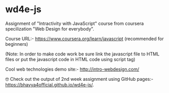 # wd4e-js
Assignment of "Intractivity with JavaScript" course from coursera specilization "Web Design for everybody".

Course URL:- https://www.coursera.org/learn/javascript (recommended for beginners)

(Note: In order to make code work be sure link the javascript file to HTML files or put the javascript code in HTML code using script tag)

Cool web technologies demo site:- http://intro-webdesign.com/

🤓 Check out the output of 2nd week assignment using GitHub pages:- https://bhavya4official.github.io/wd4e-js/. 
